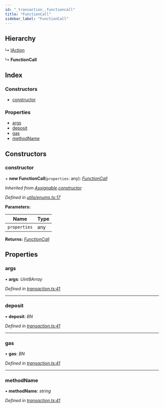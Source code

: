 ```yaml
---
id: "_transaction_.functioncall"
title: "FunctionCall"
sidebar_label: "FunctionCall"
---
```


## Hierarchy

  ↳ [IAction](_transaction_.iaction.md)

  ↳ **FunctionCall**

## Index

### Constructors

* [constructor](_transaction_.functioncall.md#constructor)

### Properties

* [args](_transaction_.functioncall.md#args)
* [deposit](_transaction_.functioncall.md#deposit)
* [gas](_transaction_.functioncall.md#gas)
* [methodName](_transaction_.functioncall.md#methodname)

## Constructors

###  constructor

\+ **new FunctionCall**(`properties`: any): *[FunctionCall](_transaction_.functioncall.md)*

*Inherited from [Assignable](_utils_enums_.assignable.md).[constructor](_utils_enums_.assignable.md#constructor)*

*Defined in [utils/enums.ts:17](https://github.com/nearprotocol/nearlib/blob/57ba3df/src.ts/utils/enums.ts#L17)*

**Parameters:**

Name | Type |
------ | ------ |
`properties` | any |

**Returns:** *[FunctionCall](_transaction_.functioncall.md)*

## Properties

###  args

• **args**: *Uint8Array*

*Defined in [transaction.ts:41](https://github.com/nearprotocol/nearlib/blob/57ba3df/src.ts/transaction.ts#L41)*

___

###  deposit

• **deposit**: *BN*

*Defined in [transaction.ts:41](https://github.com/nearprotocol/nearlib/blob/57ba3df/src.ts/transaction.ts#L41)*

___

###  gas

• **gas**: *BN*

*Defined in [transaction.ts:41](https://github.com/nearprotocol/nearlib/blob/57ba3df/src.ts/transaction.ts#L41)*

___

###  methodName

• **methodName**: *string*

*Defined in [transaction.ts:41](https://github.com/nearprotocol/nearlib/blob/57ba3df/src.ts/transaction.ts#L41)*
